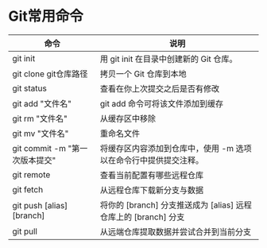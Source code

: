 # Git常用命令

命令                            | 说明
--------------------------------|-----------------------------------------------------
git init				        | 用 git init 在目录中创建新的 Git 仓库。
git clone git仓库路径		              | 拷贝一个 Git 仓库到本地
git status		        | 查看在你上次提交之后是否有修改
git add "文件名"				          | git add 命令可将该文件添加到缓存
git rm	"文件名"      | 从缓存区中移除
git mv "文件名" 	| 重命名文件 
git commit	-m "第一次版本提交"	   |  将缓存区内容添加到仓库中，使用 -m 选项以在命令行中提供提交注释。
git remote		        | 查看当前配置有哪些远程仓库
git fetch		        | 从远程仓库下载新分支与数据
git push [alias] [branch]	        | 将你的 [branch] 分支推送成为 [alias] 远程仓库上的 [branch] 分支
git pull		        | 从远端仓库提取数据并尝试合并到当前分支
